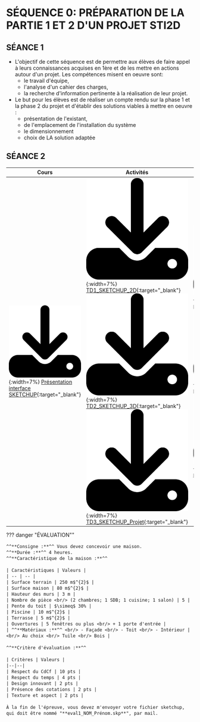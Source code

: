 # SÉQUENCE 0: **PRÉPARATION DE LA PARTIE 1 ET 2 D'UN PROJET STI2D**

<!--
* [Progression STI2D AC](./progression_ac.md)  
-->
## SÉANCE 1
* L'objectif de cette séquence est de permettre aux élèves de faire appel à leurs connaissances acquises en 1ère et de les mettre en actions autour d'un projet. Les compétences misent en oeuvre sont:    
    * le travail d'équipe, 
    * l'analyse d'un cahier des charges, 
    * la recherche d'information pertinente à la réalisation de leur projet.
* Le but pour les élèves est de réaliser un compte rendu sur la phase 1 et la phase 2 du projet et d'établir des solutions viables à mettre en oeuvre :
    * présentation de l'existant, 
    * de l'emplacement de l'installation du système    
    * le dimensionnement 
    * choix de LA solution adaptée

## SÉANCE 2
| Cours | Activités | Ressources |
| -- | -- | -- |
| ![Download](../../../icones/download-solid.svg){:width=7%} [Présentation interface SKETCHUP](./seance2/cours_interface-SKETCHUP_v2017.pdf){:target="_blank"} | ![Download](../../../icones/download-solid.svg){:width=7%} [TD1_SKETCHUP_2D](./seance2/TD1_SKETCHUP_2D.pdf){:target="_blank"} <br/> ![Download](../../../icones/download-solid.svg){:width=7%} [TD2_SKETCHUP_3D](./seance2/TD2_SKETCHUP_3D.pdf){:target="_blank"} <br/> ![Download](../../../icones/download-solid.svg){:width=7%} [TD3_SKETCHUP_Projet](./seance2/TD3_SKETCHUP_Projet.pdf){:target="_blank"}| ![Download](../../../icones/download-solid.svg){:width=7%} [plan1.png](./seance2/ressources/plan1.png){:target="_blank"} <br/> ![Download](../../../icones/download-solid.svg){:width=7%} [plan2.jpg](./seance2/ressources/plan2.jpg){:target="_blank"} <br/> ![Download](../../../icones/download-solid.svg){:width=7%} [maison.zip](./seance2/ressources/maison.zip){:target="_blank"} |

??? danger "ÉVALUATION""
 
    ^^**Consigne :**^^ Vous devez concevoir une maison.   
    ^^**Durée :**^^ 4 heures.    
    ^^**Caractéristique de la maison :**^^

    | Caractéristiques | Valeurs |
    | -- | -- |
    | Surface terrain | 250 m$^{2}$ |
    | Surface maison | 80 m$^{2}$ |
    | Hauteur des murs | 3 m |
    | Nombre de pièce <br/> (2 chambres; 1 SDB; 1 cuisine; 1 salon) | 5 |
    | Pente du toit | $\simeq$ 30% |
    | Piscine | 10 m$^{2}$ |
    | Terrasse | 5 m$^{2}$ |
    | Ouvertures | 5 fenêtres ou plus <br/> + 1 porte d'entrée |
    | ^^**Matériaux :**^^ <br/> - Façade <br/> - Toit <br/> - Intérieur | <br/> Au choix <br/> Tuile <br/> Bois |

    ^^**Critère d'évaluation :**^^   

    | Critères | Valeurs |
    |--|--|
    | Respect du CdCf | 10 pts |
    | Respect du temps | 4 pts |
    | Design innovant | 2 pts |
    | Présence des cotations | 2 pts |
    | Texture et aspect | 2 pts |

    À la fin de l'épreuve, vous devez m'envoyer votre fichier sketchup, qui doit être nommé "**eval1_NOM_Prénom.skp**", par mail.



<!-- 
Lien vers la sources
https://conseils-thermiques.org/contenu/maison-ossature-bois.php
-->

